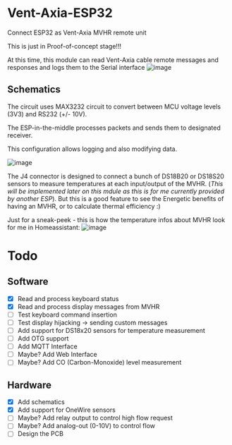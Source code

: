 # Vent-Axia-ESP32
Connect ESP32 as Vent-Axia MVHR remote unit 

This is just in Proof-of-concept stage!!!

At this time, this module can read Vent-Axia cable remote messages and responses and logs them to the Serial interface
![image](https://github.com/aelias-eu/vent-axia-esp32/assets/71124636/03550e64-5662-4d78-b4a7-6e9f22637992)

## Schematics
The circuit uses MAX3232 circuit to convert between MCU voltage levels (3V3) and RS232 (+/- 10V).

The ESP-in-the-middle processes packets and sends them to designated receiver.

This configuration allows logging and also modifying data.

![image](https://github.com/aelias-eu/vent-axia-esp32/assets/71124636/4025540a-7d5e-4c01-b48e-c003a1b3a923)

The J4 connector is designed to connect a bunch of DS18B20 or DS18S20 sensors to measure temperatures at each input/output of the MVHR.
(*This will be implemented later on this mdule as this is for me currently provided by another ESP*).
But this is a good feature to see the Energetic benefits of having an MVHR, or to calculate thermal efficiency :) 

Just for a sneak-peek - this is how the temperature infos about MVHR look for me in Homeassistant:
![image](https://github.com/aelias-eu/vent-axia-esp32/assets/71124636/799e5ed4-24c8-4c1f-8c5f-05acf7e479dd)


# Todo
## Software
 - [x] Read and process keyboard status
 - [x] Read and process display messages from MVHR
 - [ ] Test keyboard command insertion
 - [ ] Test display hijacking -> sending custom messages
 - [ ] Add support for DS18x20 sensors for temperature measurement
 - [ ] Add OTG support
 - [ ] Add MQTT Interface
 - [ ] Maybe? Add Web Interface
 - [ ] Maybe? Add CO (Carbon-Monoxide) level measurement 
## Hardware
 - [x] Add schematics
 - [x] Add support for OneWire sensors
 - [ ] Maybe? Add relay output to control high flow request
 - [ ] Maybe? Add analog-out (0-10V) to control flow 
 - [ ] Design the PCB
